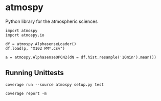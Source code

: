 atmospy
=======

Python library for the atmospheric sciences

    import atmospy
    import atmospy.io

    df = atmospy.AlphasenseLoader()
    df.load(p, "X102 PM*.csv")

    a = atmospy.AlphasenseOPCN2(dN = df.hist.resample('10min').mean())

## Running Unittests

    coverage run --source atmospy setup.py test

    coverage report -m
